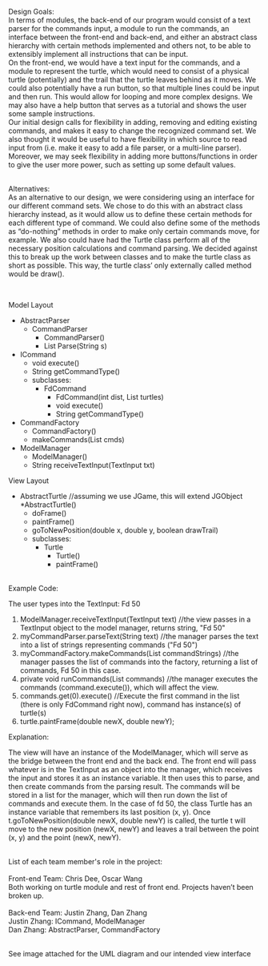 Design Goals:
<br>In terms of modules, the back-end of our program would consist of a text parser for the commands input, a module to run the commands, an interface between the front-end and back-end,  and either an abstract class hierarchy with certain methods implemented and others not, to be able to extensibly implement all instructions that can be input.
<br>On the front-end, we would have a text input for the commands, and a module to represent the turtle, which would need to consist of a physical turtle (potentially) and the trail that the turtle leaves behind as it moves.  We could also potentially have a run button, so that multiple lines could be input and then run. This would allow for looping and more complex designs. We may also have a help button that serves as a tutorial and shows the user some sample instructions. 
<br>Our initial design calls for flexibility in adding, removing and editing existing commands, and makes it easy to change the recognized command set. We also thought it would be useful to have flexibility in which source to read input from (i.e. make it easy to add a file parser, or a multi-line parser). Moreover, we may seek flexibility in adding more buttons/functions in order to give the user more power, such as setting up some default values. 

<br>Alternatives:
<br>As an alternative to our design, we were considering using an interface for our different command sets. We chose to do this with an abstract class hierarchy instead, as it would allow us to define these certain methods for each different type of command.  We could also define some of the methods as “do-nothing” methods in order to make only certain commands move, for example.
We also could have had the Turtle class perform all of the necessary position calculations and command parsing. We decided against this to break up the work between classes and to make the turtle class as short as possible. This way, the turtle class’ only externally called method would be draw().

<br>

Model Layout
  * AbstractParser
    * CommandParser
      * CommandParser()
      * List<String> Parse(String s)
  * ICommand
    * void execute()
    * String getCommandType()
    * subclasses:
      * FdCommand
        * FdCommand(int dist, List<Turtle> turtles)
        * void execute()
        * String getCommandType()
  * CommandFactory
    * CommandFactory()
    * makeCommands(List<String> cmds)
  * ModelManager
    * ModelManager()
    * String receiveTextInput(TextInput txt)

View Layout
  * AbstractTurtle //assuming we use JGame, this will extend JGObject
    *AbstractTurtle()
    * doFrame()
    * paintFrame()
    * goToNewPosition(double x, double y, boolean drawTrail)
    * subclasses:
      * Turtle
        * Turtle()
        * paintFrame()


<br>Example Code:

The user types into the TextInput: Fd 50

1. ModelManager.receiveTextInput(TextInput text) //the view passes in a TextInput object to the model manager, returns string, "Fd 50"
2. myCommandParser.parseText(String text) //the manager parses the text into a list of strings representing commands ("Fd 50")
3. myCommandFactory.makeCommands(List<String> commandStrings) //the manager passes the list of commands into the factory, returning a list of commands, Fd 50 in this case. 
4. private void runCommands(List<String> commands) //the manager executes the commands (command.execute()), which will affect the view. 
5. commands.get(0).execute() //Execute the first command in the list (there is only FdCommand right now), command has instance(s) of turtle(s)
6. turtle.paintFrame(double newX, double newY);

Explanation:

The view will have an instance of the ModelManager, which will serve as the bridge between the front end and the back end. The front end will pass whatever is in the TextInput as an object into the manager, which receives the input and stores it as an instance variable. It then uses this to parse, and then create commands from the parsing result. The commands will be stored in a list for the manager, which will then run down the list of commands and execute them. In the case of fd 50, the class Turtle has an instance variable that remembers its last position (x, y). Once t.goToNewPosition(double newX, double newY) is called, the turtle t will move to the new position (newX, newY) and leaves a trail between the point (x, y) and the point (newX, newY). 

<br>List of each team member's role in the project:
<br>
<br>Front-end Team: Chris Dee, Oscar Wang 
<br>Both working on turtle module and rest of front end. Projects haven’t been broken up.
<br>
<br>Back-end Team: Justin Zhang, Dan Zhang
<br>Justin Zhang: ICommand, ModelManager
<br>Dan Zhang: AbstractParser, CommandFactory 

<br>See image attached for the UML diagram and our intended view interface

